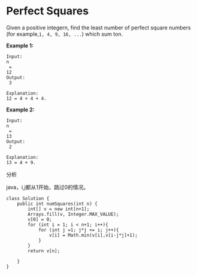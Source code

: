 # Perfect Squares

Given a positive integern, find the least number of perfect square numbers \(for example,`1, 4, 9, 16, ...`\) which sum ton.

**Example 1:**

```text
Input:
n
 = 
12
Output:
 3 

Explanation: 
12 = 4 + 4 + 4.
```

**Example 2:**

```text
Input:
n
 = 
13
Output:
 2

Explanation: 
13 = 4 + 9.
```

分析

java，i,j都从1开始，跳过0的情况。

```text
class Solution {
    public int numSquares(int n) {
        int[] v = new int[n+1];
        Arrays.fill(v, Integer.MAX_VALUE);
        v[0] = 0;
        for (int i = 1; i < n+1; i++){
            for (int j =1; j*j <= i; j++){
                v[i] = Math.min(v[i],v[i-j*j]+1);
            }
        }
        return v[n];

    }
}
```

